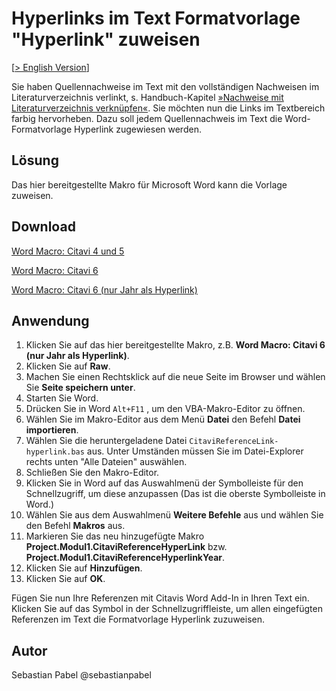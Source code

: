 # Hyperlinks im Text Formatvorlage "Hyperlink" zuweisen

[[> English Version](readme.md)]

Sie haben Quellennachweise im Text mit den vollständigen Nachweisen im Literaturverzeichnis verlinkt, s. Handbuch-Kapitel [»Nachweise mit Literaturverzeichnis verknüpfen«](https://www.citavi.com/sub/manual6/de/index.html?link_in_text_citations_to_references.html). Sie möchten nun die Links im Textbereich farbig hervorheben. Dazu soll jedem Quellennachweis im Text die Word-Formatvorlage Hyperlink zugewiesen werden.

## Lösung
Das hier bereitgestellte Makro für Microsoft Word kann die Vorlage zuweisen.

## Download
[Word Macro: Citavi 4 und 5](C4+_CitaviReferenceLink-hyperlink.bas)

[Word Macro: Citavi 6](C6_CitaviReferenceLink-hyperlink.bas)

[Word Macro: Citavi 6 (nur Jahr als Hyperlink)](C6_CitaviReferenceLink-hyperlink-yearonly.bas)

## Anwendung

1. Klicken Sie auf das hier bereitgestellte Makro, z.B. **Word Macro: Citavi 6 (nur Jahr als Hyperlink)**.
1. Klicken Sie auf **Raw**.
1. Machen Sie einen Rechtsklick auf die neue Seite im Browser und wählen Sie **Seite speichern unter**. 
1. Starten Sie Word.
1. Drücken Sie in Word `Alt+F11` , um den VBA-Makro-Editor zu öffnen.
1. Wählen Sie im Makro-Editor aus dem Menü **Datei** den Befehl **Datei importieren**.
1. Wählen Sie die heruntergeladene Datei `CitaviReferenceLink-hyperlink.bas` aus. Unter Umständen müssen Sie im Datei-Explorer rechts unten "Alle Dateien" auswählen.
1. Schließen Sie den Makro-Editor.
1. Klicken Sie in Word auf das Auswahlmenü der Symbolleiste für den Schnellzugriff, um diese anzupassen (Das ist die oberste Symbolleiste in Word.)
1. Wählen Sie aus dem Auswahlmenü **Weitere Befehle** aus und wählen Sie den Befehl **Makros** aus.
1. Markieren Sie das neu hinzugefügte Makro **Project.Modul1.CitaviReferenceHyperLink** bzw. **Project.Modul1.CitaviReferenceHyperlinkYear**.
1. Klicken Sie auf **Hinzufügen**.
1. Klicken Sie auf **OK**.

Fügen Sie nun Ihre Referenzen mit Citavis Word Add-In in Ihren Text ein. Klicken Sie auf das Symbol in der Schnellzugriffleiste, um allen eingefügten Referenzen im Text die Formatvorlage Hyperlink zuzuweisen.

## Autor
Sebastian Pabel @sebastianpabel
